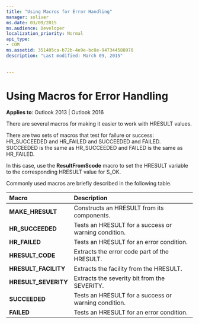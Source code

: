 ```yaml
---
title: "Using Macros for Error Handling"
manager: soliver
ms.date: 03/09/2015
ms.audience: Developer
localization_priority: Normal
api_type:
- COM
ms.assetid: 351405ca-b72b-4e9e-bc8e-947344588970
description: "Last modified: March 09, 2015"
 
 
---
```


# Using Macros for Error Handling

  
  
**Applies to**: Outlook 2013 | Outlook 2016 
  
There are several macros for making it easier to work with HRESULT values.
  
There are two sets of macros that test for failure or success: HR_SUCCEEDED and HR_FAILED and SUCCEEDED and FAILED. SUCCEEDED is the same as HR_SUCCEEDED and FAILED is the same as HR_FAILED.
  
In this case, use the **ResultFromScode** macro to set the HRESULT variable to the corresponding HRESULT value for S_OK. 
  
Commonly used macros are briefly described in the following table.
  
|**Macro**|**Description**|
|:-----|:-----|
|**MAKE_HRESULT** <br/> |Constructs an HRESULT from its components.  <br/> |
|**HR_SUCCEEDED** <br/> |Tests an HRESULT for a success or warning condition.  <br/> |
|**HR_FAILED** <br/> |Tests an HRESULT for an error condition.  <br/> |
|**HRESULT_CODE** <br/> |Extracts the error code part of the HRESULT.  <br/> |
|**HRESULT_FACILITY** <br/> |Extracts the facility from the HRESULT.  <br/> |
|**HRESULT_SEVERITY** <br/> |Extracts the severity bit from the SEVERITY.  <br/> |
|**SUCCEEDED** <br/> |Tests an HRESULT for a success or warning condition.  <br/> |
|**FAILED** <br/> |Tests an HRESULT for an error condition.  <br/> |
   

